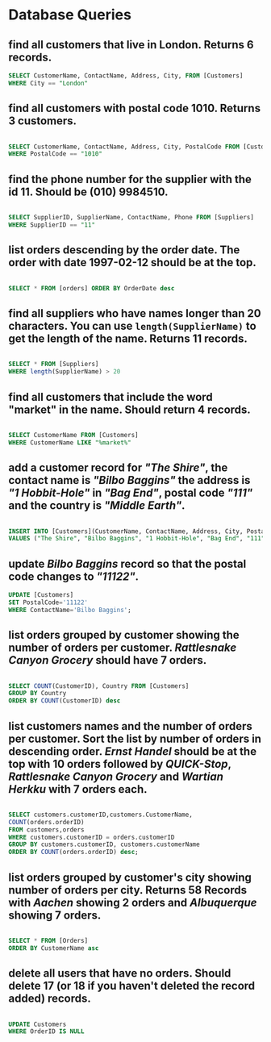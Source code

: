 # Database Queries

## find all customers that live in London. Returns 6 records.

```SQL
SELECT CustomerName, ContactName, Address, City, FROM [Customers]
WHERE City == "London"

```
## find all customers with postal code 1010. Returns 3 customers.

```SQL

SELECT CustomerName, ContactName, Address, City, PostalCode FROM [Customers]
WHERE PostalCode == "1010"

```

## find the phone number for the supplier with the id 11. Should be (010) 9984510.

```SQL

SELECT SupplierID, SupplierName, ContactName, Phone FROM [Suppliers]
WHERE SupplierID == "11"

```

## list orders descending by the order date. The order with date 1997-02-12 should be at the top.

```SQL

SELECT * FROM [orders] ORDER BY OrderDate desc

```

## find all suppliers who have names longer than 20 characters. You can use `length(SupplierName)` to get the length of the name. Returns 11 records.

```SQL

SELECT * FROM [Suppliers] 
WHERE length(SupplierName) > 20
```


## find all customers that include the word "market" in the name. Should return 4 records.

```SQL

SELECT CustomerName FROM [Customers]
WHERE CustomerName LIKE "%market%"

```

## add a customer record for _"The Shire"_, the contact name is _"Bilbo Baggins"_ the address is _"1 Hobbit-Hole"_ in _"Bag End"_, postal code _"111"_ and the country is _"Middle Earth"_.

```SQL

INSERT INTO [Customers](CustomerName, ContactName, Address, City, PostalCode, Country) 
VALUES ("The Shire", "Bilbo Baggins", "1 Hobbit-Hole", "Bag End", "111", "Middle Earth")


```

## update _Bilbo Baggins_ record so that the postal code changes to _"11122"_.

```SQL
UPDATE [Customers]
SET PostalCode='11122'
WHERE ContactName='Bilbo Baggins';
```

## list orders grouped by customer showing the number of orders per customer. _Rattlesnake Canyon Grocery_ should have 7 orders. 

```SQL

SELECT COUNT(CustomerID), Country FROM [Customers]
GROUP BY Country
ORDER BY COUNT(CustomerID) desc

```

## list customers names and the number of orders per customer. Sort the list by number of orders in descending order. _Ernst Handel_ should be at the top with 10 orders followed by _QUICK-Stop_, _Rattlesnake Canyon Grocery_ and _Wartian Herkku_ with 7 orders each.

```SQL

SELECT customers.customerID,customers.CustomerName,
COUNT(orders.orderID)
FROM customers,orders
WHERE customers.customerID = orders.customerID
GROUP BY customers.customerID, customers.customerName
ORDER BY COUNT(orders.orderID) desc;

```

## list orders grouped by customer's city showing number of orders per city. Returns 58 Records with _Aachen_ showing 2 orders and _Albuquerque_ showing 7 orders.

```SQL

SELECT * FROM [Orders]
ORDER BY CustomerName asc


```

## delete all users that have no orders. Should delete 17 (or 18 if you haven't deleted the record added) records.

```SQL

UPDATE Customers
WHERE OrderID IS NULL

```
